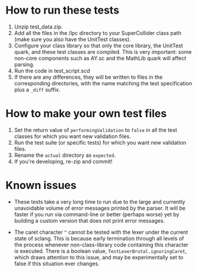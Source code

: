# How to run these tests

1. Unzip test\_data.zip.
2. Add all the files in the /lpc directory to your SuperCollider class path
(make sure you also have the UnitTest classes).
3. Configure your class library so that only the core library, the UnitTest 
quark, and these test classes are compiled. This is very important: some 
non-core components such as AY.sc and the MathLib quark will affect parsing.
4. Run the code in test\_script.scd
5. If there are any differences, they will be written to files in the
corresponding directories, with the name matching the test specification
plus a `_diff` suffix.

# How to make your own test files

1. Set the return value of `performingValidation` to `false` in all the test
classes for which you want new validation files.
2. Run the test suite (or specific tests) for which you want new validation
files.
3. Rename the `actual` directory as `expected`.
4. If you're developing, re-zip and commit!

# Known issues

* These tests take a very long time to run due to the large and currently
unavoidable volume of error messages printed by the parser. It will be
faster if you run via command-line or better (perhaps worse) yet by building 
a custom version that does not print error messages.

* The caret character `^` cannot be tested with the lexer under the current
state of sclang. This is because early termination through all levels of the
process whenever non-class-library code containing this character is executed.
There is a boolean value, `TestLexerBrutal.ignoringCaret`, which draws attention
to this issue, and may be experimentally set to false if this situation ever
changes.
